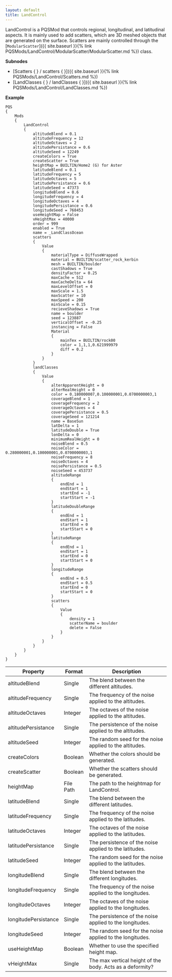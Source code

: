 ```yaml
---
layout: default
title: LandControl
---
```


LandControl is a PQSMod that controls regional, longitudinal, and latitudinal aspects. It is mainly used to add scatters, which are 3D meshed objects that are generated on the surface. Scatters are mainly controlled through the [`ModularScatter`]({{ site.baseurl }}{% link PQSMods/LandControl/ModularScatter/ModularScatter.md %}) class.

**Subnodes**
* [Scatters { } / scatters { }]({{ site.baseurl }}{% link PQSMods/LandControl/Scatters.md %})
* [LandClasses { } / landClasses { }]({{ site.baseurl }}{% link PQSMods/LandControl/LandClasses.md %})

**Example**
```
PQS
{
	Mods
	{
		LandControl
		{
			altitudeBlend = 0.1
			altitudeFrequency = 12
			altitudeOctaves = 2
			altitudePersistance = 0.6
			altitudeSeed = 12249
			createColors = True
			createScatter = True
			heightMap = BUILTIN/Home2 (G) for Aster
			latitudeBlend = 0.1
			latitudeFrequency = 5
			latitudeOctaves = 5
			latitudePersistance = 0.6
			latitudeSeed = 47373
			longitudeBlend = 0.6
			longitudeFrequency = 4
			longitudeOctaves = 4
			longitudePersistance = 0.6
			longitudeSeed = 768453
			useHeightMap = False
			vHeightMax = 40000
			order = 999
			enabled = True
			name = _LandClassOcean
			scatters
			{
				Value
				{
					materialType = DiffuseWrapped
					material = BUILTIN/scatter_rock_kerbin
					mesh = BUILTIN/boulder
					castShadows = True
					densityFactor = 0.25
					maxCache = 512
					maxCacheDelta = 64
					maxLevelOffset = 0
					maxScale = 1.5
					maxScatter = 10
					maxSpeed = 200
					minScale = 0.15
					recieveShadows = True
					name = boulder
					seed = 123887
					verticalOffset = -0.25
					instancing = False
					Material
					{
						mainTex = BUILTIN/rock00
						color = 1,1,1,0.621999979
						diff = 0.2
					}
				}
			}
			landClasses
			{
				Value
				{
					alterApparentHeight = 0
					alterRealHeight = 0
					color = 0.180000007,0.100000001,0.0700000003,1
					coverageBlend = 1
					coverageFrequency = 2
					coverageOctaves = 4
					coveragePersistance = 0.5
					coverageSeed = 121214
					name = BaseSun
					latDelta = 1
					latitudeDouble = True
					lonDelta = 0
					minimumRealHeight = 0
					noiseBlend = 0.5
					noiseColor = 0.280000001,0.100000001,0.0700000003,1
					noiseFrequency = 8
					noiseOctaves = 4
					noisePersistance = 0.5
					noiseSeed = 453737
					altitudeRange
					{
						endEnd = 1
						endStart = 1
						startEnd = -1
						startStart = -1
					}
					latitudeDoubleRange
					{
						endEnd = 1
						endStart = 1
						startEnd = 0
						startStart = 0
					}
					latitudeRange
					{
						endEnd = 1
						endStart = 1
						startEnd = 0
						startStart = 0
					}
					longitudeRange
					{
						endEnd = 0.5
						endStart = 0.5
						startEnd = 0
						startStart = 0
					}
					scatters
					{
						Value
						{
							density = 1
							scatterName = boulder
							delete = False
						}
					}
				}
			}
		}
	}
}
```

|Property|Format|Description|
|--------|------|-----------|
|altitudeBlend|Single|The blend between the different altitudes.|
|altitudeFrequency|Single|The frequency of the noise applied to the altitudes.|
|altitudeOctaves|Integer|The octaves of the noise applied to the altitudes.|
|altitudePersistance|Single|The persistence of the noise applied to the altitudes.|
|altitudeSeed|Integer|The random seed for the noise applied to the altitudes.|
|createColors|Boolean|Whether the colors should be generated.|
|createScatter|Boolean|Whether the scatters should be generated.|
|heightMap|File Path|The path to the heightmap for LandControl.|
|latitudeBlend|Single|The blend between the different latitudes.|
|latitudeFrequency|Single|The frequency of the noise applied to the latitudes.|
|latitudeOctaves|Integer|The octaves of the noise applied to the latitudes.|
|latitudePersistance|Single|The persistence of the noise applied to the latitudes.|
|latitudeSeed|Integer|The random seed for the noise applied to the latitudes.|
|longitudeBlend|Single|The blend between the different longitudes.|
|longitudeFrequency|Single|The frequency of the noise applied to the longitudes.|
|longitudeOctaves|Integer|The octaves of the noise applied to the longitudes.|
|longitudePersistance|Single|The persistence of the noise applied to the longitudes.|
|longitudeSeed|Integer|The random seed for the noise applied to the longitudes.|
|useHeightMap|Boolean|Whether to use the specified height map.|
|vHeightMax|Single|The max vertical height of the body. Acts as a deformity?|
